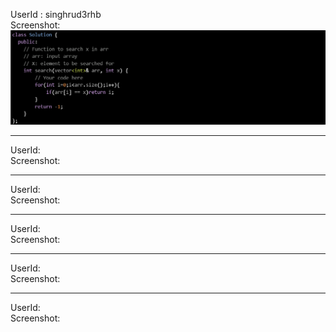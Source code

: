 UserId : singhrud3rhb
<br>
Screenshot: ![Promgram output](https://raw.githubusercontent.com/Rudra2637/image/refs/heads/main/Screenshot%202025-01-25%20200023.png)
<hr>

UserId:
<br>
Screenshot: 
<hr>

UserId:
<br>
Screenshot:
<hr>

UserId:
<br>
Screenshot:
<hr>

UserId:
<br>
Screenshot:
<hr>

UserId:
<br>
Screenshot: